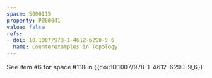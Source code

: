 ```yaml
---
space: S000115
property: P000041
value: false
refs:
- doi: 10.1007/978-1-4612-6290-9_6
  name: Counterexamples in Topology
---
```


See item #6 for space #118 in {{doi:10.1007/978-1-4612-6290-9_6}}.
